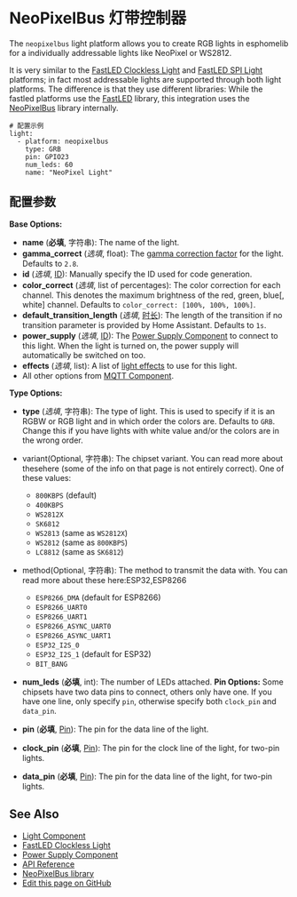 # NeoPixelBus 灯带控制器

The `neopixelbus` light platform allows you to create RGB lights in esphomelib for a individually addressable lights like NeoPixel or WS2812.

It is very similar to the [FastLED Clockless Light](https://esphomelib.com/esphomeyaml/components/light/fastled_clockless.html) and [FastLED SPI Light](https://esphomelib.com/esphomeyaml/components/light/fastled_spi.html) platforms; in fact most addressable lights are supported through both light platforms. The difference is that they use different libraries: While the fastled platforms use the [FastLED](https://github.com/FastLED/FastLED) library, this integration uses the [NeoPixelBus](https://github.com/Makuna/NeoPixelBus/) library internally.

```
# 配置示例
light:
  - platform: neopixelbus
    type: GRB
    pin: GPIO23
    num_leds: 60
    name: "NeoPixel Light"
```

## 配置参数

**Base Options:**

- **name** (**必填**, 字符串): The name of the light.
- **gamma_correct** (*选填*, float): The [gamma correction factor](https://en.wikipedia.org/wiki/Gamma_correction) for the light. Defaults to `2.8`.
- **id** (*选填*, [ID](mqtt/guides/configuration-types#id)): Manually specify the ID used for code generation.
- **color_correct** (*选填*, list of percentages): The color correction for each channel. This denotes the maximum brightness of the red, green, blue[, white] channel. Defaults to `color_correct: [100%, 100%, 100%]`.
- **default_transition_length** (*选填*, [时长](mqtt/guides/configuration-types#时长)): The length of the transition if no transition parameter is provided by Home Assistant. Defaults to `1s`.
- **power_supply** (*选填*, [ID](mqtt/guides/configuration-types#id)): The [Power Supply Component](https://esphomelib.com/esphomeyaml/components/power_supply.html) to connect to this light. When the light is turned on, the power supply will automatically be switched on too.
- **effects** (*选填*, list): A list of [light effects](https://esphomelib.com/esphomeyaml/components/light/index.html#light-effects) to use for this light.
- All other options from [MQTT Component](https://esphomelib.com/esphomeyaml/components/mqtt.html#config-mqtt-component).

**Type Options:**

- **type** (*选填*, 字符串): The type of light. This is used to specify if it is an RGBW or RGB light and in which order the colors are. Defaults to `GRB`. Change this if you have lights with white value and/or the colors are in the wrong order.

- variant(Optional, 字符串): The chipset variant. You can read more about thesehere
(some of the info on that page is not entirely correct). One of these values:
  - `800KBPS` (default)
  - `400KBPS`
  - `WS2812X`
  - `SK6812`
  - `WS2813` (same as `WS2812X`)
  - `WS2812` (same as `800KBPS`)
  - `LC8812` (same as `SK6812`)
- method(Optional, 字符串): The method to transmit the data with. You can read more about these here:ESP32,ESP8266
  - `ESP8266_DMA` (default for ESP8266)
  - `ESP8266_UART0`
  - `ESP8266_UART1`
  - `ESP8266_ASYNC_UART0`
  - `ESP8266_ASYNC_UART1`
  - `ESP32_I2S_0`
  - `ESP32_I2S_1` (default for ESP32)
  - `BIT_BANG`

- **num_leds** (**必填**, int): The number of LEDs attached.
**Pin Options:** Some chipsets have two data pins to connect, others only have one. If you have one line, only specify `pin`, otherwise specify both `clock_pin` and `data_pin`.
- **pin** (**必填**, [Pin](https://esphomelib.com/esphomeyaml/guides/configuration-types.html#config-pin)): The pin for the data line of the light.
- **clock_pin** (**必填**, [Pin](https://esphomelib.com/esphomeyaml/guides/configuration-types.html#config-pin)): The pin for the clock line of the light, for two-pin lights.
- **data_pin** (**必填**, [Pin](https://esphomelib.com/esphomeyaml/guides/configuration-types.html#config-pin)): The pin for the data line of the light, for two-pin lights.

## See Also

- [Light Component](https://esphomelib.com/esphomeyaml/components/light/index.html)
- [FastLED Clockless Light](https://esphomelib.com/esphomeyaml/components/light/fastled_clockless.html)
- [Power Supply Component](https://esphomelib.com/esphomeyaml/components/power_supply.html)
- [API Reference](https://esphomelib.com/api/light/neopixelbus.html)
- [NeoPixelBus library](https://github.com/Makuna/NeoPixelBus/wiki/ESP8266-NeoMethods)
- [Edit this page on GitHub](https://github.com/OttoWinter/esphomedocs/blob/current/esphomeyaml/components/light/neopixelbus.rst)
